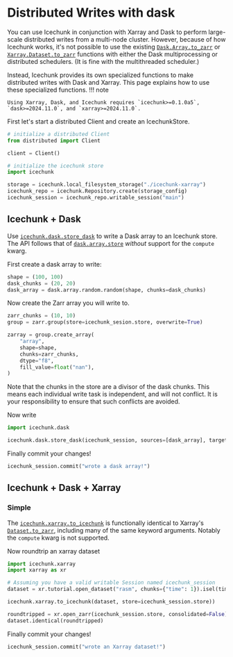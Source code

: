 # Distributed Writes with dask

You can use Icechunk in conjunction with Xarray and Dask to perform large-scale distributed writes from a multi-node cluster.
However, because of how Icechunk works, it's not possible to use the existing [`Dask.Array.to_zarr`](https://docs.dask.org/en/latest/generated/dask.array.to_zarr.html) or [`Xarray.Dataset.to_zarr`](https://docs.xarray.dev/en/latest/generated/xarray.Dataset.to_zarr.html) functions with either the Dask multiprocessing or distributed schedulers. (It is fine with the multithreaded scheduler.)

Instead, Icechunk provides its own specialized functions to make distributed writes with Dask and Xarray.
This page explains how to use these specialized functions.
!!! note

    Using Xarray, Dask, and Icechunk requires `icechunk>=0.1.0a5`, `dask>=2024.11.0`, and `xarray>=2024.11.0`.


First let's start a distributed Client and create an IcechunkStore.

```python
# initialize a distributed Client
from distributed import Client

client = Client()

# initialize the icechunk store
import icechunk

storage = icechunk.local_filesystem_storage("./icechunk-xarray")
icechunk_repo = icechunk.Repository.create(storage_config)
icechunk_session = icechunk_repo.writable_session("main")
```

## Icechunk + Dask

Use [`icechunk.dask.store_dask`](./reference.md#icechunk.dask.store_dask) to write a Dask array to an Icechunk store.
The API follows that of [`dask.array.store`](https://docs.dask.org/en/stable/generated/dask.array.store.html) *without*
support for the `compute` kwarg.

First create a dask array to write:
```python
shape = (100, 100)
dask_chunks = (20, 20)
dask_array = dask.array.random.random(shape, chunks=dask_chunks)
```

Now create the Zarr array you will write to.
```python
zarr_chunks = (10, 10)
group = zarr.group(store=icechunk_sesion.store, overwrite=True)

zarray = group.create_array(
    "array",
    shape=shape,
    chunks=zarr_chunks,
    dtype="f8",
    fill_value=float("nan"),
)
```
Note that the chunks in the store are a divisor of the dask chunks. This means each individual
write task is independent, and will not conflict. It is your responsibility to ensure that such
conflicts are avoided.

Now write
```python
import icechunk.dask

icechunk.dask.store_dask(icechunk_session, sources=[dask_array], targets=[zarray])
```

Finally commit your changes!
```python
icechunk_session.commit("wrote a dask array!")
```

## Icechunk + Dask + Xarray

### Simple

The [`icechunk.xarray.to_icechunk`](./reference.md#icechunk.xarray.to_icechunk) is functionally identical to Xarray's
[`Dataset.to_zarr`](https://docs.xarray.dev/en/stable/generated/xarray.Dataset.to_zarr.html), including many of the same keyword arguments.
Notably the ``compute`` kwarg is not supported.

Now roundtrip an xarray dataset
```python
import icechunk.xarray
import xarray as xr

# Assuming you have a valid writable Session named icechunk_session
dataset = xr.tutorial.open_dataset("rasm", chunks={"time": 1}).isel(time=slice(24))

icechunk.xarray.to_icechunk(dataset, store=icechunk_session.store))

roundtripped = xr.open_zarr(icechunk_session.store, consolidated=False)
dataset.identical(roundtripped)
```

Finally commit your changes!
```python
icechunk_session.commit("wrote an Xarray dataset!")
```
